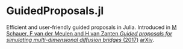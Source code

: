 # GuidedProposals.jl
Efficient and user-friendly guided proposals in Julia. Introduced in [M Schauer, F van der Meulen and H van Zanten *Guided proposals for simulating
multi-dimensional diffusion bridges* (2017)](https://projecteuclid.org/euclid.bj/1494316837) [arXiv](https://arxiv.org/pdf/1311.3606.pdf).
